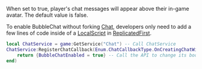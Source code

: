 When set to true, player's chat messages will appear above their in-game avatar. The default value is false.

To enable BubbleChat without forking [Chat](https://developer.roblox.com/en-us/api-reference/class/Chat), developers only need to add a few lines of code inside of a [LocalScript](https://developer.roblox.com/en-us/api-reference/class/LocalScript) in [ReplicatedFirst](https://developer.roblox.com/en-us/api-reference/class/ReplicatedFirst).

```Lua
local ChatService = game:GetService("Chat") -- Call ChatService
ChatService:RegisterChatCallback(Enum.ChatCallbackType.OnCreatingChatWindow, function()
    return {BubbleChatEnabled = true} -- Call the API to change its boolean value to true
end)
```